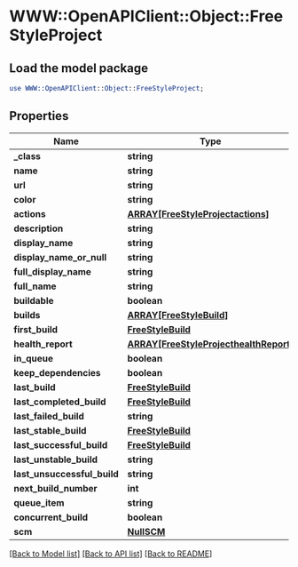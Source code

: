 # WWW::OpenAPIClient::Object::FreeStyleProject

## Load the model package
```perl
use WWW::OpenAPIClient::Object::FreeStyleProject;
```

## Properties
Name | Type | Description | Notes
------------ | ------------- | ------------- | -------------
**_class** | **string** |  | [optional] 
**name** | **string** |  | [optional] 
**url** | **string** |  | [optional] 
**color** | **string** |  | [optional] 
**actions** | [**ARRAY[FreeStyleProjectactions]**](FreeStyleProjectactions.md) |  | [optional] 
**description** | **string** |  | [optional] 
**display_name** | **string** |  | [optional] 
**display_name_or_null** | **string** |  | [optional] 
**full_display_name** | **string** |  | [optional] 
**full_name** | **string** |  | [optional] 
**buildable** | **boolean** |  | [optional] 
**builds** | [**ARRAY[FreeStyleBuild]**](FreeStyleBuild.md) |  | [optional] 
**first_build** | [**FreeStyleBuild**](FreeStyleBuild.md) |  | [optional] 
**health_report** | [**ARRAY[FreeStyleProjecthealthReport]**](FreeStyleProjecthealthReport.md) |  | [optional] 
**in_queue** | **boolean** |  | [optional] 
**keep_dependencies** | **boolean** |  | [optional] 
**last_build** | [**FreeStyleBuild**](FreeStyleBuild.md) |  | [optional] 
**last_completed_build** | [**FreeStyleBuild**](FreeStyleBuild.md) |  | [optional] 
**last_failed_build** | **string** |  | [optional] 
**last_stable_build** | [**FreeStyleBuild**](FreeStyleBuild.md) |  | [optional] 
**last_successful_build** | [**FreeStyleBuild**](FreeStyleBuild.md) |  | [optional] 
**last_unstable_build** | **string** |  | [optional] 
**last_unsuccessful_build** | **string** |  | [optional] 
**next_build_number** | **int** |  | [optional] 
**queue_item** | **string** |  | [optional] 
**concurrent_build** | **boolean** |  | [optional] 
**scm** | [**NullSCM**](NullSCM.md) |  | [optional] 

[[Back to Model list]](../README.md#documentation-for-models) [[Back to API list]](../README.md#documentation-for-api-endpoints) [[Back to README]](../README.md)


